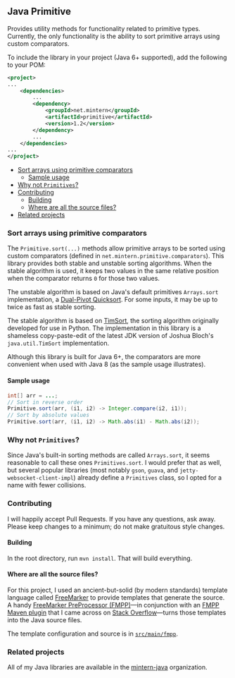 ## Java Primitive

Provides utility methods for functionality related to primitive types.
Currently, the only functionality is the ability to sort primitive arrays
using custom comparators.

To include the library in your project (Java 6+ supported), add the following
to your POM:

```xml
<project>
...
    <dependencies>
        ...
        <dependency>
            <groupId>net.mintern</groupId>
            <artifactId>primitive</artifactId>
            <version>1.2</version>
        </dependency>
        ...
    </dependencies>
...
</project>
```

- [Sort arrays using primitive comparators](#sort-arrays-using-primitive-comparators)
    - [Sample usage](#sample-usage)
- [Why not `Primitives`?](#why-not-primitives)
- [Contributing](#contributing)
    - [Building](#building)
    - [Where are all the source files?](#where-are-all-the-source-files)
- [Related projects](#related-projects)

### Sort arrays using primitive comparators

The `Primitive.sort(...)` methods allow primitive arrays to be sorted using
custom comparators (defined in `net.mintern.primitive.comparators`). This
library provides both stable and unstable sorting algorithms. When the stable
algorithm is used, it keeps two values in the same relative position when the
comparator returns `0` for those two values.

The unstable algorithm is based on Java's default primitives `Arrays.sort`
implementation, a [Dual-Pivot
Quicksort](http://en.wikipedia.org/wiki/Quicksort#Variants). For some inputs,
it may be up to twice as fast as stable sorting.

The stable algorithm is based on
[TimSort](http://en.wikipedia.org/wiki/Timsort), the sorting algorithm
originally developed for use in Python. The implementation in this library is
a shameless copy-paste-edit of the latest JDK version of Joshua Bloch's
`java.util.TimSort` implementation.

Although this library is built for Java 6+, the comparators are more
convenient when used with Java 8 (as the sample usage illustrates).

#### Sample usage

```java
int[] arr = ...;
// Sort in reverse order
Primitive.sort(arr, (i1, i2) -> Integer.compare(i2, i1));
// Sort by absolute values
Primitive.sort(arr, (i1, i2) -> Math.abs(i1) - Math.abs(i2));
```

### Why not `Primitives`?

Since Java's built-in sorting methods are called `Arrays.sort`, it seems
reasonable to call these ones `Primitives.sort`. I would prefer that as well,
but several popular libraries (most notably `gson`, `guava`, and
`jetty-websocket-client-impl`) already define a `Primitives` class, so I opted
for a name with fewer collisions.

### Contributing

I will happily accept Pull Requests. If you have any questions, ask away.
Please keep changes to a minimum; do not make gratuitous style changes.

#### Building

In the root directory, run `mvn install`. That will build everything.

#### Where are all the source files?

For this project, I used an ancient-but-solid (by modern standards) template
language called [FreeMarker](http://freemarker.org) to provide templates that
generate the source. A handy [FreeMarker PreProcessor
(FMPP)](http://fmpp.sourceforge.net/index.html)&mdash;in conjunction with an
[FMPP Maven plugin](https://code.google.com/p/freemarkerpp-maven-plugin/) that
I came across on [Stack
Overflow](http://stackoverflow.com/a/3925944/1237044)&mdash;turns those
templates into the Java source files.

The template configuration and source is in
[`src/main/fmpp`](https://github.com/mintern-java/primitive/tree/master/src/main/fmpp).

### Related projects

All of my Java libraries are available in the
[mintern-java](https://github.com/mintern-java) organization.
